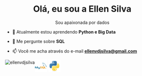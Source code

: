 <h1 align="center">Olá, eu sou a Ellen Silva</h1>
<p align="center">Sou apaixonada por dados</p>

- 🌱 Atualmente estou aprendendo **Python e Big Data**

- 💬 Me pergunte sobre **SQL**

- 📫 Você me acha através do e-mail **ellenvdjsilva@gmail.com**


<p> <img align="left" src="https://github-readme-stats.vercel.app/api?username=ellenvdjsilva&show_icons=true&locale=en" alt="ellenvdjsilva" /> </p>

<a href="https://www.mysql.com/" target="_blank" rel="noreferrer"> <img src="https://raw.githubusercontent.com/devicons/devicon/master/icons/mysql/mysql-original-wordmark.svg" alt="mysql" width="40" height="40"/></a> <a href="https://www.python.org" target=" _blank" rel="noreferrer"> <img src="https://raw.githubusercontent.com/devicons/devicon/master/icons/python/python-original.svg" alt="python" width="40" height ="40"/></a>

 





<!--
**ellenvdjsilva/ellenvdjsilva** is a ✨ _special_ ✨ repository because its `README.md` (this file) appears on your GitHub profile.

Here are some ideas to get you started:

- 🔭 I’m currently working on ...
- 🌱 I’m currently learning ...
- 👯 I’m looking to collaborate on ...
- 🤔 I’m looking for help with ...
- 💬 Ask me about ...
- 📫 How to reach me: ...
- 😄 Pronouns: ...
- ⚡ Fun fact: ...
-->
